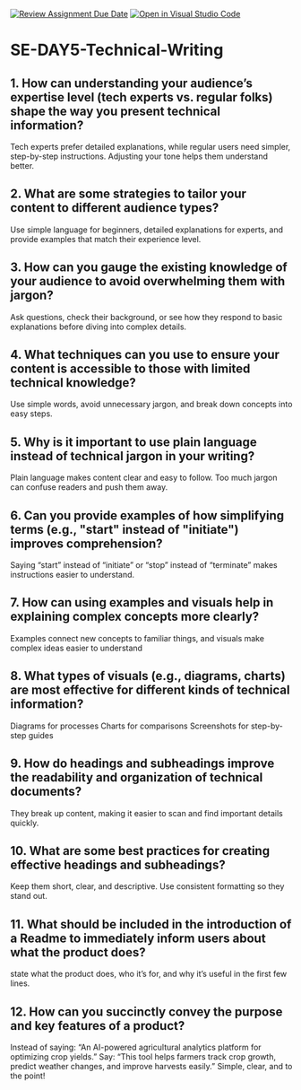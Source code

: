 [![Review Assignment Due Date](https://classroom.github.com/assets/deadline-readme-button-22041afd0340ce965d47ae6ef1cefeee28c7c493a6346c4f15d667ab976d596c.svg)](https://classroom.github.com/a/zsAR-pyY)
[![Open in Visual Studio Code](https://classroom.github.com/assets/open-in-vscode-2e0aaae1b6195c2367325f4f02e2d04e9abb55f0b24a779b69b11b9e10269abc.svg)](https://classroom.github.com/online_ide?assignment_repo_id=18708755&assignment_repo_type=AssignmentRepo)
# SE-DAY5-Technical-Writing
## 1. How can understanding your audience’s expertise level (tech experts vs. regular folks) shape the way you present technical information?
Tech experts prefer detailed explanations, while regular users need simpler, step-by-step instructions. Adjusting your tone helps them understand better.
## 2. What are some strategies to tailor your content to different audience types?
Use simple language for beginners, detailed explanations for experts, and provide examples that match their experience level.
## 3. How can you gauge the existing knowledge of your audience to avoid overwhelming them with jargon?
Ask questions, check their background, or see how they respond to basic explanations before diving into complex details.
## 4. What techniques can you use to ensure your content is accessible to those with limited technical knowledge?
Use simple words, avoid unnecessary jargon, and break down concepts into easy steps.
## 5. Why is it important to use plain language instead of technical jargon in your writing?
Plain language makes content clear and easy to follow. Too much jargon can confuse readers and push them away.
## 6. Can you provide examples of how simplifying terms (e.g., "start" instead of "initiate") improves comprehension?
Saying “start” instead of “initiate” or “stop” instead of “terminate” makes instructions easier to understand.
## 7. How can using examples and visuals help in explaining complex concepts more clearly?
Examples connect new concepts to familiar things, and visuals make complex ideas easier to understand
## 8. What types of visuals (e.g., diagrams, charts) are most effective for different kinds of technical information?
Diagrams for processes
Charts for comparisons
Screenshots for step-by-step guides
## 9. How do headings and subheadings improve the readability and organization of technical documents?
They break up content, making it easier to scan and find important details quickly.
## 10. What are some best practices for creating effective headings and subheadings?
Keep them short, clear, and descriptive. Use consistent formatting so they stand out.
## 11. What should be included in the introduction of a Readme to immediately inform users about what the product does?
 state what the product does, who it’s for, and why it’s useful in the first few lines.
## 12. How can you succinctly convey the purpose and key features of a product?
Instead of saying:
“An AI-powered agricultural analytics platform for optimizing crop yields.”
Say:
“This tool helps farmers track crop growth, predict weather changes, and improve harvests easily.”
Simple, clear, and to the point!
